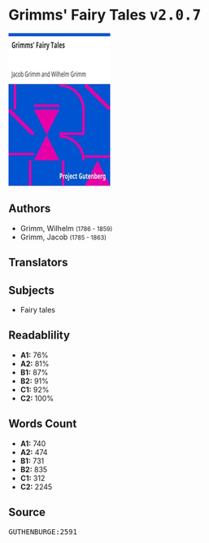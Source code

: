 # Grimms' Fairy Tales <kbd>v2.0.7</kbd>

![](./cover.medium.jpg "")

## Authors


 - Grimm, Wilhelm <small>(1786 - 1859)</small>
 - Grimm, Jacob <small>(1785 - 1863)</small>

## Translators



## Subjects


 - Fairy tales

## Readablility


 - **A1:** 76%
 - **A2:** 81%
 - **B1:** 87%
 - **B2:** 91%
 - **C1:** 92%
 - **C2:** 100%

## Words Count


 - **A1:** 740
 - **A2:** 474
 - **B1:** 731
 - **B2:** 835
 - **C1:** 312
 - **C2:** 2245

## Source


<kbd>GUTHENBURGE:2591</kbd>
